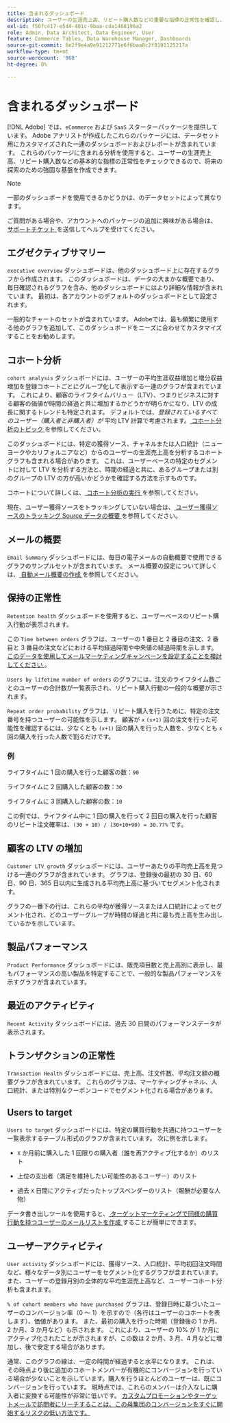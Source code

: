 ```yaml
---
title: 含まれるダッシュボード
description: ユーザーの生涯売上高、リピート購入数などの重要な指標の正常性を確認し、将来の探索のための強固な基盤を作成する方法を説明します。
exl-id: f50fc417-e5d4-401c-9baa-cda1468196a2
role: Admin, Data Architect, Data Engineer, User
feature: Commerce Tables, Data Warehouse Manager, Dashboards
source-git-commit: 6e2f9e4a9e91212771e6f6baa8c2f8101125217a
workflow-type: tm+mt
source-wordcount: '960'
ht-degree: 0%

---
```


# 含まれるダッシュボード

[!DNL Adobe] では、`eCommerce` および `SaaS` スターターパッケージを提供しています。 Adobe アナリストが作成したこれらのパッケージには、データセット用にカスタマイズされた一連のダッシュボードおよびレポートが含まれています。 これらのパッケージに含まれる分析を使用すると、ユーザーの生涯売上高、リピート購入数などの基本的な指標の正常性をチェックできるので、将来の探索のための強固な基盤を作成できます。

>[!NOTE]
>
>一部のダッシュボードを使用できるかどうかは、のデータセットによって異なります。

ご質問がある場合や、アカウントへのパッケージの追加に興味がある場合は、[ サポートチケット ](https://experienceleague.adobe.com/docs/commerce-knowledge-base/kb/troubleshooting/miscellaneous/mbi-service-policies.html) を送信してヘルプを受けてください。

## エグゼクティブサマリー

`executive overview` ダッシュボードは、他のダッシュボード上に存在するグラフから作成されます。 このダッシュボードは、データの大まかな概要であり、毎日確認されるグラフを含み、他のダッシュボードにはより詳細な情報が含まれています。 最初は、各アカウントのデフォルトのダッシュボードとして設定されます。

一般的なチャートのセットが含まれています。 Adobeでは、最も頻繁に使用する他のグラフを追加して、このダッシュボードをニーズに合わせてカスタマイズすることをお勧めします。

## コホート分析

`cohort analysis` ダッシュボードには、ユーザーの平均生涯収益増加と増分収益増加を登録コホートごとにグループ化して表示する一連のグラフが含まれています。 これにより、顧客のライフタイムバリュー（LTV）、つまりビジネスに対する顧客の価値が時間の経過と共に増加するかどうかが明らかになり、LTV の成長に関するトレンドも特定されます。 デフォルトでは、*登録されているすべてのユーザー（購入者と非購入者）が* 平均 LTV 計算で考慮されます。[ コホート分析のトピック ](../../data-analyst/dev-reports/cohort-rpt-bldr.md) を参照してください。

このダッシュボードには、特定の獲得ソース、チャネルまたは人口統計（ニューヨークやカリフォルニアなど）からのユーザーの生涯売上高を分析するコホートグラフも含まれる場合があります。 これは、ユーザーベースの特定のセグメントに対して LTV を分析する方法と、時間の経過と共に、あるグループまたは別のグループの LTV の方が高いかどうかを確認する方法を示すものです。

コホートについて詳しくは、[ コホート分析の実行 ](../../data-analyst/dev-reports/cohort-rpt-bldr.md) を参照してください。

現在、ユーザー獲得ソースをトラッキングしていない場合は、[ ユーザー獲得ソースのトラッキング Source データの概要 ](../../data-analyst/analysis/google-track-user-acq.md) を参照してください。

## メールの概要

`Email Summary` ダッシュボードには、毎日の電子メールの自動概要で使用できるグラフのサンプルセットが含まれています。 メール概要の設定について詳しくは、[ 自動メール概要の作成 ](../../data-user/export-data/email-summaries.md) を参照してください。  

## 保持の正常性

`Retention health` ダッシュボードを使用すると、ユーザーベースのリピート購入行動が表示されます。

この `Time between orders` グラフは、ユーザーの 1 番目と 2 番目の注文、2 番目と 3 番目の注文などにおける平均経過時間や中央値の経過時間を示します。 [ このデータを使用してメールマーケティングキャンペーンを設定することを検討してください ](http://blog.rjmetrics.com/acting-on-marketing-data-in-your-rjmetrics-online-dashboard/)。

`Users by lifetime number of orders` のグラフには、注文のライフタイム数ごとのユーザーの合計数が一覧表示され、リピート購入行動の一般的な概要が示されます。  

`Repeat order probability` グラフは、リピート購入を行うために、特定の注文番号を持つユーザーの可能性を示します。 顧客が `x` `(x+1)` 回の注文を行った可能性を確認するには、少なくとも `(x+1)` 回の購入を行った人数を、少なくとも `x` 回の購入を行った人数で割るだけです。

### 例

ライフタイムに 1 回の購入を行った顧客の数：`90`

ライフタイムに 2 回購入した顧客の数：`30`

ライフタイムに 3 回購入した顧客の数：`10`

この例では、ライフタイム中に 1 回の購入を行って 2 回目の購入を行った顧客のリピート注文確率は、`(30 + 10) / (30+10+90) = 30.77%` です。

## 顧客の LTV の増加

`Customer LTV growth` ダッシュボードには、ユーザーあたりの平均売上高を見つける一連のグラフが含まれています。 グラフは、登録後の最初の 30 日、60 日、90 日、365 日以内に生成される平均売上高に基づいてセグメント化されます。  

グラフの一番下の行は、これらの平均が獲得ソースまたは人口統計によってセグメント化され、どのユーザーグループが時間の経過と共に最も売上高を生み出しているかを示しています。

## 製品パフォーマンス

`Product Performance` ダッシュボードには、販売項目数と売上高別に表示し、最もパフォーマンスの高い製品を特定することで、一般的な製品パフォーマンスを示すグラフが含まれています。

## 最近のアクティビティ

`Recent Activity` ダッシュボードには、過去 30 日間のパフォーマンスデータが表示されます。

## トランザクションの正常性

`Transaction Health` ダッシュボードには、売上高、注文件数、平均注文額の概要グラフが含まれています。 これらのグラフは、マーケティングチャネル、人口統計、または特別なクーポンコードでセグメント化される場合があります。

## Users to target

`Users to target` ダッシュボードには、特定の購買行動を共通に持つユーザーを一覧表示するテーブル形式のグラフが含まれています。 次に例を示します。

* `X` か月前に購入した 1 回限りの購入者（誰を再アクティブ化するか）のリスト

* 上位の支出者（満足を維持したい可能性のあるユーザー）のリスト

* 過去 `X` 日間にアクティブだったトップスペンダーのリスト（報酬が必要な人物）

データ書き出しツールを使用すると、[ ターゲットマーケティングで同様の購買行動を持つユーザーのメールリストを作成 ](http://blog.rjmetrics.com/creating-contact-lists-for-top-customers/) することが簡単にできます。

## ユーザーアクティビティ

`User activity` ダッシュボードには、獲得ソース、人口統計、平均初回注文時間など、様々なデータ別にユーザーをセグメント化するグラフが含まれています。 また、ユーザーの登録月別の全体的な平均生涯売上高など、ユーザーコホート分析も含まれます。

`% of cohort members who have purchased` グラフは、登録日時に基づいたユーザーのコンバージョン率（0 ～ 1）を示すので（各行はユーザーのコホートを表します）、価値があります。 また、最初の購入を行った時期（登録後の 1 か月、2 か月、3 か月など）も示されます。 これにより、ユーザーの 10% が 1 か月にアクティブ化されたことが示されますが、この数は 2 か月、3 月、4 月などに増加し、後で安定する場合があります。

通常、このグラフの線は、一定の時間が経過すると水平になります。 これは、その時点より後に追加のコホートメンバーが有機的にコンバージョンを行っている場合が少ないことを示しています。購入を行うほとんどのユーザーは、既にコンバージョンを行っています。 現時点では、これらのメンバーは介入なしに購入者に変換する可能性が非常に低いです。 [ カスタムプロモーションやターゲットメールで訪問者にリーチすることは、この母集団のコンバージョンをすぐに開始するリスクの低い方法です。](http://blog.rjmetrics.com/acting-on-marketing-data-in-your-rjmetrics-online-dashboard/)
